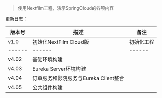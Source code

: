 > 使用Nextfilm工程，演示SpringCloud的各项内容

更新日志：

| 版本号 | 描述 | 备注 |
| ------ | ------ | ------ |
| v1.0 | 初始化NextFilm Cloud版 | 初始化工程 |
| ------ | ------ | ------ |
| v4.02 |  基础环境构建 |  |
| v4.03 |  Eureka Server环境构建 |  |
| v4.04 |  订单服务和影院服务与Eureka Client整合 |  |
| v4.05 |  公共组件构建 |  |



